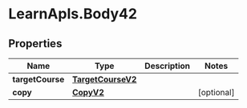 # LearnApIs.Body42

## Properties
Name | Type | Description | Notes
------------ | ------------- | ------------- | -------------
**targetCourse** | [**TargetCourseV2**](TargetCourseV2.md) |  | 
**copy** | [**CopyV2**](CopyV2.md) |  | [optional] 
